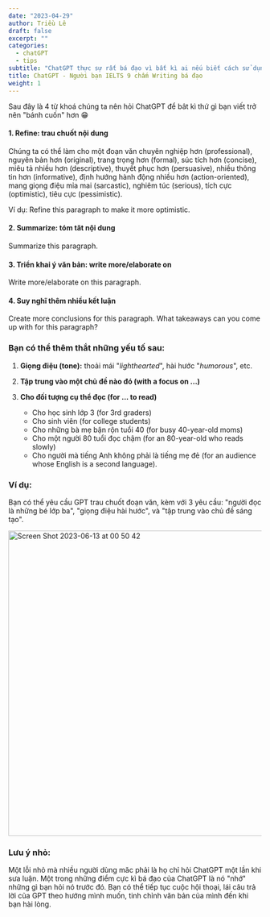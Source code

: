 ```yaml
---
date: "2023-04-29"
author: Triều Lê
draft: false
excerpt: ""
categories:
  - chatGPT
  - tips
subtitle: "ChatGPT thực sự rất bá đạo vì bất kì ai nếu biết cách sử dụng nó đều có thể viết luận mượt mà, mạch lạc như một người bản địa thực thụ."
title: ChatGPT - Người bạn IELTS 9 chấm Writing bá đạo
weight: 1
---
```


Sau đây là 4 từ khoá chúng ta nên hỏi ChatGPT để bât kì thứ gì bạn viết trở nên "bánh cuốn" hơn 😁

#### **1. Refine: trau chuốt nội dung**

Chúng ta có thể làm cho một đoạn văn chuyên nghiệp hơn (professional), nguyên bản hơn (original), trang trọng hơn (formal), súc tích hơn (concise), miêu tả nhiều hơn (descriptive), thuyết phục hơn (persuasive), nhiều thông tin hơn (informative), định hướng hành động nhiều hơn (action-oriented), mang giọng điệu mỉa mai (sarcastic), nghiêm túc (serious), tích cực (optimistic), tiêu cực (pessimistic).

Ví dụ: Refine this paragraph to make it more optimistic. 

#### **2. Summarize: tóm tăt nội dung**

Summarize this paragraph.

#### **3. Triển khai ý văn bản: write more/elaborate on** 

Write more/elaborate on this paragraph.

#### **4. Suy nghĩ thêm nhiều kết luận**

Create more conclusions for this paragraph.
What takeaways can you come up with for this paragraph?

### Bạn có thể thêm thắt những yếu tố sau:

1.  **Giọng điệu (tone):** thoải mái "*lighthearted*", hài hước "*humorous*", etc.

2.  **Tập trung vào một chủ đề nào đó (with a focus on ...)**

3.  **Cho đối tượng cụ thể đọc (for ... to read)**

    -   Cho học sinh lớp 3 (for 3rd graders)
    -   Cho sinh viên (for college students)
    -   Cho những bà mẹ bận rộn tuổi 40 (for busy 40-year-old moms)
    -   Cho một người 80 tuổi đọc chậm (for an 80-year-old who reads slowly)
    -   Cho người mà tiếng Anh không phải là tiếng mẹ đẻ (for an audience whose English is a second language).

### Ví dụ:
Bạn có thể yêu cầu GPT trau chuốt đoạn văn, kèm với 3 yêu cầu: "người đọc là những bé lớp ba", "giọng điệu hài hước", và "tập trung vào chủ đề sáng tạo".

<img width="606" alt="Screen Shot 2023-06-13 at 00 50 42" src="https://github.com/trangdata/khomuc/assets/63031214/6230cb51-35ed-42e2-a637-5462a0a1c0d6">



### Lưu ý nhỏ:
Một lỗi nhỏ mà nhiều người dùng măc phải là họ chỉ hỏi ChatGPT một lần khi sưa luận. Một trong những điểm cực kì bá đạo của ChatGPT là nó "nhớ" những gì bạn hỏi nó trước đó. Bạn có thể tiếp tục cuộc hội thoại, lái câu trả lời của GPT theo hướng mình muốn, tinh chỉnh văn bản của mình đến khi bạn hài lòng.
